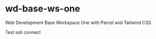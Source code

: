 # wd-base-ws-one

Web Development Base Workspace One with Parcel and Tailwind CSS

Test ssh connect
